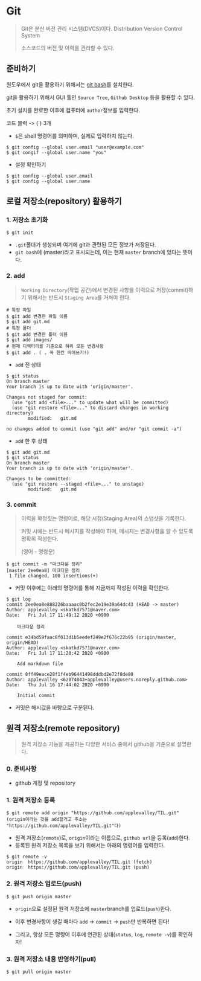 # Git

> Git은 분산 버전 관리 시스템(DVCS)이다. Distribution Version Control System
>
> 소스코드의 버전 및 이력을 관리할 수 있다.



## 준비하기

원도우에서 git을 활용하기 위해서는 [git bash](https://git-scm.com/downloads)를 설치한다. 

git을 활용하기 위해서 GUI 툴인 `Source Tree`, `Github Desktop` 등을 활용할 수 있다.

초기 설치를 완료한 이후에 컴퓨터에 `author`정보를 입력한다.

코드 블럭 -> (`) 3개

* `$`은 shell 명령어를 의미하며, 실제로 입력하지 않는다. 

```shell
$ git config --global user.email "user@example.com"
$ git congif --global user.name "you"
```

* 설정 확인하기

```shell
$ git config --global user.email
$ git config --global user.name
```



## 로컬 저장소(repository) 활용하기

### 1. 저장소 초기화

```shell
$ git init
```

* `.git`폴더가 생성되며 여기에 git과 관련된 모든 정보가 저장된다.
* `git bash`에 (master)라고 표시되는데, 이는 현재 `master` branch에 있다는 뜻이다.



### 2. add

> `Working Directory`(작업 공간)에서 변경된 사항을 이력으로 저장(commit)하기 위해서는 반드시 `Staging Area`를 거쳐야 한다.

```shell
# 특정 파일
$ git add 변경한 파일 이름
$ git add git.md
# 특정 폴더
$ git add 변경한 폴더 이름
$ git add images/
# 현재 디렉터리를 기준으로 하위 모든 변경사항
$ git add . ( . 꼭 한칸 띄어쓰기!)
```

* `add` 전 상태

```shell
$ git status
On branch master
Your branch is up to date with 'origin/master'.

Changes not staged for commit:
  (use "git add <file>..." to update what will be committed)
  (use "git restore <file>..." to discard changes in working directory)
        modified:   git.md

no changes added to commit (use "git add" and/or "git commit -a")
```

* `add` 한 후 상태

```shell
$ git add git.md
$ git status
On branch master
Your branch is up to date with 'origin/master'.

Changes to be committed:
  (use "git restore --staged <file>..." to unstage)
        modified:   git.md
```



### 3. commit

> 이력을 확정짓는 명령어로, 해당 시점(Staging Area)의 스냅샷을 기록한다. 
>
> 커밋 시에는 반드시 메시지를 작성해야 하며, 메시지는 변경사항을 알 수 있도록 명확히 작성한다.
>
> (영어 - 명령문)

```shell
$ git commit -m "마크다운 정리"
[master 2ee0ea8] 마크다운 정리
 1 file changed, 100 insertions(+)
```

* 커밋 이후에는 아래의 명령어를 통해 지금까지 작성된 이력을 확인한다.

```shell
$ git log
commit 2ee0ea8e888226baaaac0b2fec2e19e39a64dc43 (HEAD -> master)
Author: applevalley <skatkd7571@naver.com>
Date:   Fri Jul 17 11:49:12 2020 +0900

    마크다운 정리

commit e34bd59faac8f013d1b5eedef249e2f676c22b95 (origin/master, origin/HEAD)
Author: applevalley <skatkd7571@naver.com>
Date:   Fri Jul 17 11:20:42 2020 +0900

    Add markdown file

commit 8ff49eace28f1f4eb96441498dddbd2e72f8de80
Author: applevalley <62874043+applevalley@users.noreply.github.com>
Date:   Thu Jul 16 17:44:02 2020 +0900

    Initial commit
```

* 커밋은 해시값을 바탕으로 구분된다.



## 원격 저장소(remote repository)

> 원격 저장소 기능을 제공하는 다양한 서비스 중에서 github을 기준으로 설명한다.

### 0. 준비사항

* github 계정 및 repository

### 1. 원격 저장소 등록

```shell
$ git remote add origin "https://github.com/applevalley/TIL.git"
(origin이라는 것을 add할거고 주소는 "https://github.com/applevalley/TIL.git"다)
```

- 원격 저장소(`remote`)로, `origin`이라는 이름으로, `github url`을 등록(`add`)한다.
- 등록된 원격 저장소 목록을 보기 위해서는 아래의 명령어를 입력한다. 

```shell
$ git remote -v
origin  https://github.com/applevalley/TIL.git (fetch)
origin  https://github.com/applevalley/TIL.git (push)
```

### 2. 원격 저장소 업로드(push)

```shell
$ git push origin master
```

- `origin`으로 설정된 원격 저장소에 `master`branch를 업로드(`push`)한다.

- 이후 변경사항이 생길 때마다 `add` -> `commit` -> `push`만 반복하면 된다!
- 그리고,  항상 모든 명령어 이후에 연관된 상태(`status`, `log`, `remote -v`)를 확인하자!



### 3. 원격 저장소 내용 반영하기(pull)

``` shell
$ git pull origin master
```